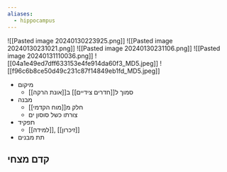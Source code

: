 ```yaml
---
aliases:
  - hippocampus
---
```

![[Pasted image 20240130223925.png]]
![[Pasted image 20240130231021.png]]
![[Pasted image 20240130231106.png]]
![[Pasted image 20240131110036.png]]
![[04a1e49ed7dff633153e4fe914da60f3_MD5.jpeg]]
![[f96c6b8ce50d49c231c87f14849eb1fd_MD5.jpeg]]

- מיקום
	- סמוך ל[[חדרים צידיים]] ב[[אונת הרקה]]
- מבנה
	- חלק מ[[מוח הקדמי]]
	- צורתו כשל סוסון ים
- תפקיד
	- [[למידה]], [[זיכרון]]
- תת מבנים
## קדם מצחי